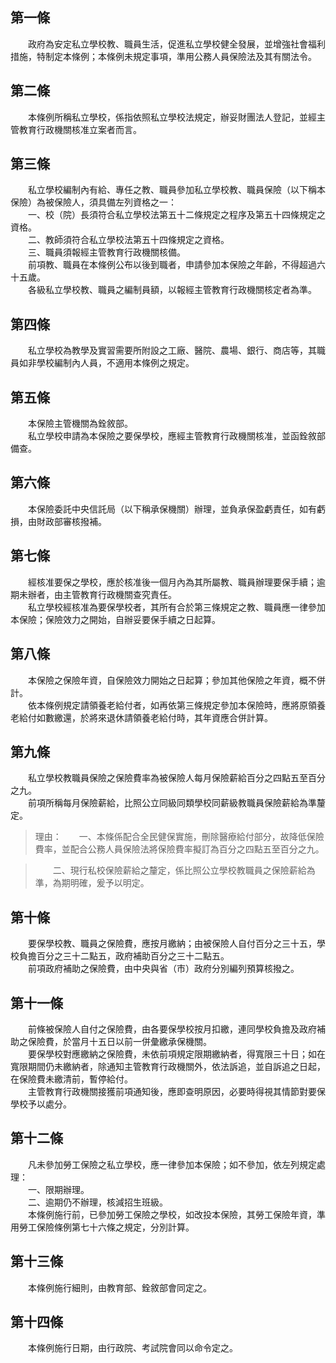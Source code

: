 第一條 
-------
　　政府為安定私立學校教、職員生活，促進私立學校健全發展，並增強社會福利措施，特制定本條例；本條例未規定事項，準用公務人員保險法及其有關法令。  


第二條 
-------
　　本條例所稱私立學校，係指依照私立學校法規定，辦妥財團法人登記，並經主管教育行政機關核准立案者而言。  


第三條 
-------
　　私立學校編制內有給、專任之教、職員參加私立學校教、職員保險（以下稱本保險）為被保險人，須具備左列資格之一：  
　　一、校（院）長須符合私立學校法第五十二條規定之程序及第五十四條規定之資格。  
　　二、教師須符合私立學校法第五十四條規定之資格。  
　　三、職員須報經主管教育行政機關核備。  
　　前項教、職員在本條例公布以後到職者，申請參加本保險之年齡，不得超過六十五歲。  
　　各級私立學校教、職員之編制員額，以報經主管教育行政機關核定者為準。  


第四條 
-------
　　私立學校為教學及實習需要所附設之工廠、醫院、農場、銀行、商店等，其職員如非學校編制內人員，不適用本條例之規定。  


第五條 
-------
　　本保險主管機關為銓敘部。  
　　私立學校申請為本保險之要保學校，應經主管教育行政機關核准，並函銓敘部備查。  


第六條 
-------
　　本保險委託中央信託局（以下稱承保機關）辦理，並負承保盈虧責任，如有虧損，由財政部審核撥補。  


第七條 
-------
　　經核准要保之學校，應於核准後一個月內為其所屬教、職員辦理要保手續；逾期未辦者，由主管教育行政機關查究責任。  
　　私立學校經核准為要保學校者，其所有合於第三條規定之教、職員應一律參加本保險；保險效力之開始，自辦妥要保手續之日起算。  


第八條 
-------
　　本保險之保險年資，自保險效力開始之日起算；參加其他保險之年資，概不併計。  
　　依本條例規定請領養老給付者，如再依第三條規定參加本保險時，應將原領養老給付如數繳還，於將來退休請領養老給付時，其年資應合併計算。  


第九條 
-------
　　私立學校教職員保險之保險費率為被保險人每月保險薪給百分之四點五至百分之九。  
　　前項所稱每月保險薪給，比照公立同級同類學校同薪級教職員保險薪給為準釐定。  
> 理由：　　一、本條係配合全民健保實施，刪除醫療給付部分，故降低保險費率，並配合公務人員保險法將保險費率擬訂為百分之四點五至百分之九。

> 　　二、現行私校保險薪給之釐定，係比照公立學校教職員之保險薪給為準，為期明確，爰予以明定。



第十條 
-------
　　要保學校教、職員之保險費，應按月繳納；由被保險人自付百分之三十五，學校負擔百分之三十二點五，政府補助百分之三十二點五。  
　　前項政府補助之保險費，由中央與省（市）政府分別編列預算核撥之。  


第十一條 
---------
　　前條被保險人自付之保險費，由各要保學校按月扣繳，連同學校負擔及政府補助之保險費，於當月十五日以前一併彙繳承保機關。  
　　要保學校對應繳納之保險費，未依前項規定限期繳納者，得寬限三十日；如在寬限期間仍未繳納者，除通知主管教育行政機關外，依法訴追，並自訴追之日起，在保險費未繳清前，暫停給付。  
　　主管教育行政機關接獲前項通知後，應即查明原因，必要時得視其情節對要保學校予以處分。  


第十二條 
---------
　　凡未參加勞工保險之私立學校，應一律參加本保險；如不參加，依左列規定處理：  
　　一、限期辦理。  
　　二、逾期仍不辦理，核減招生班級。  
　　本條例施行前，已參加勞工保險之學校，如改投本保險，其勞工保險年資，準用勞工保險條例第七十六條之規定，分別計算。  


第十三條 
---------
　　本條例施行細則，由教育部、銓敘部會同定之。  


第十四條 
---------
　　本條例施行日期，由行政院、考試院會同以命令定之。